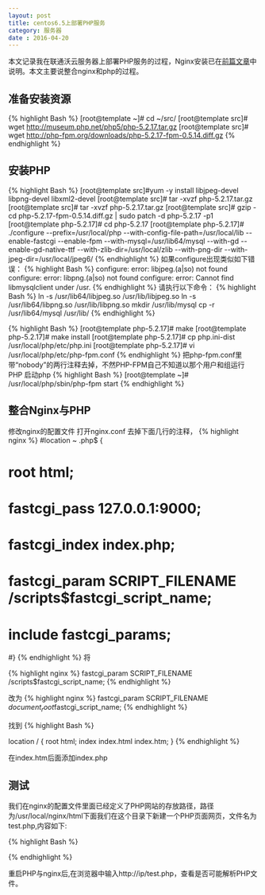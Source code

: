 ```yaml
---
layout: post
title: centos6.5上部署PHP服务
category: 服务器
date : 2016-04-20
---
```


  本文记录我在联通沃云服务器上部署PHP服务的过程，Nginx安装已在<a href="/2-centos6-nginx1.8" target="_blank">前篇文章</a>中说明。本文主要说整合nginx和php的过程。

## 准备安装资源

{% highlight Bash %}
[root@template ~]# cd ~/src/
[root@template src]# wget http://museum.php.net/php5/php-5.2.17.tar.gz
[root@template src]# wget http://php-fpm.org/downloads/php-5.2.17-fpm-0.5.14.diff.gz
{% endhighlight %}

## 安装PHP

{% highlight Bash %}
[root@template src]#yum -y install libjpeg-devel libpng-devel libxml2-devel
[root@template src]# tar -xvzf php-5.2.17.tar.gz
[root@template src]# tar -xvzf php-5.2.17.tar.gz
[root@template src]# gzip -cd php-5.2.17-fpm-0.5.14.diff.gz | sudo patch -d php-5.2.17 -p1
[root@template php-5.2.17]# cd php-5.2.17
[root@template php-5.2.17]# ./configure --prefix=/usr/local/php --with-config-file-path=/usr/local/lib  --enable-fastcgi --enable-fpm  --with-mysql=/usr/lib64/mysql --with-gd --enable-gd-native-ttf --with-zlib-dir=/usr/local/zlib --with-png-dir --with-jpeg-dir=/usr/local/jpeg6/ 
{% endhighlight %}
如果configure出现类似如下错误：
{% highlight Bash %}
configure: error: libjpeg.(a|so) not found 
configure: error: libpng.(a|so) not found 
configure: error: Cannot find libmysqlclient under /usr.
{% endhighlight %}
请执行以下命令：
{% highlight Bash %}
ln -s /usr/lib64/libjpeg.so /usr/lib/libjpeg.so
ln -s /usr/lib64/libpng.so /usr/lib/libpng.so
mkdir /usr/lib/mysql
cp -r /usr/lib64/mysql /usr/lib/
{% endhighlight %}


{% highlight Bash %}
[root@template php-5.2.17]# make
[root@template php-5.2.17]# make install
[root@template php-5.2.17]# cp php.ini-dist /usr/local/php/etc/php.ini
[root@template php-5.2.17]# vi /usr/local/php/etc/php-fpm.conf
{% endhighlight %}
把php-fpm.conf里带“nobody”的两行注释去掉，不然PHP-FPM自己不知道以那个用户和组运行PHP
启动php
{% highlight Bash %}
[root@template ~]# /usr/local/php/sbin/php-fpm start
{% endhighlight %}


## 整合Nginx与PHP 

修改nginx的配置文件
打开nginx.conf 去掉下面几行的注释，
{% highlight nginx %}
#location ~ \.php$ {
#    root           html;
#    fastcgi_pass   127.0.0.1:9000;
#    fastcgi_index  index.php;
#    fastcgi_param  SCRIPT_FILENAME  /scripts$fastcgi_script_name;
#    include        fastcgi_params;
#}
{% endhighlight %}
将

{% highlight nginx %}
fastcgi_param  SCRIPT_FILENAME  /scripts$fastcgi_script_name;
{% endhighlight %}


改为
{% highlight nginx %}
fastcgi_param  SCRIPT_FILENAME  $document_root$fastcgi_script_name;
{% endhighlight %}


找到
{% highlight Bash %}

location / {
          root   html;
          index  index.html index.htm;
        }
{% endhighlight %}

在index.htm后面添加index.php


## 测试

  我们在nginx的配置文件里面已经定义了PHP网站的存放路径，路径为/usr/local/nginx/html下面我们在这个目录下新建一个PHP页面网页，文件名为test.php,内容如下:  

{% highlight Bash %}
<?php
    phpinfo();
?>
{% endhighlight %}

重启PHP与nginx后,在浏览器中输入http://ip/test.php，查看是否可能解析PHP文件。